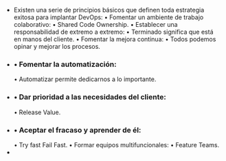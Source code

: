 - Existen una serie de principios básicos que definen toda estrategia exitosa para implantar DevOps:
  • Fomentar un ambiente de trabajo colaborativo:
  • Shared Code Ownership.
  • Establecer una responsabilidad de extremo a extremo:
  • Terminado significa que está en manos del cliente.
  • Fomentar la mejora continua:
  • Todos podemos opinar y mejorar los procesos.
- ### • Fomentar la automatización:
  • Automatizar permite dedicarnos a lo importante.
- ### • Dar prioridad a las necesidades del cliente:
  • Release Value.
- ### • Aceptar el fracaso y aprender de él:
  • Try fast Fail Fast.
  • Formar equipos multifuncionales:
  • Feature Teams.
-